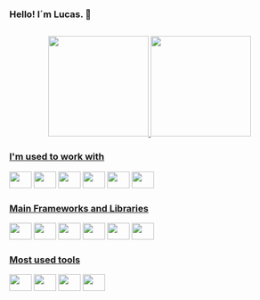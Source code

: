 ### Hello! I´m Lucas. 👋

##

<div align="center">
  <a href="https://github.com/LucasG-Nunes">
  <img height="180em" src="https://github-readme-stats.vercel.app/api?username=LucasG-Nunes&show_icons=true&theme=radical&include_all_commits=true&count_private=true"/>
  <img height="180em" src="https://github-readme-stats.vercel.app/api/top-langs/?username=LucasG-Nunes&layout=compact&langs_count=7&theme=radical"/>
</div>
 

  
### I'm used to work with
<div style="display: inline-block">
  <img height="30" width="40" src="https://cdn.jsdelivr.net/gh/devicons/devicon/icons/html5/html5-original.svg" />
  <img height="30" width="40" src="https://cdn.jsdelivr.net/gh/devicons/devicon/icons/css3/css3-original.svg" />
  <img height="30" width="40" src="https://cdn.jsdelivr.net/gh/devicons/devicon/icons/javascript/javascript-original.svg" />
  <img height="30" width="40" src="https://cdn.jsdelivr.net/gh/devicons/devicon/icons/typescript/typescript-original.svg" />
  <img height="30" width="40" src="https://cdn.jsdelivr.net/gh/devicons/devicon/icons/nodejs/nodejs-plain-wordmark.svg" />
    <img height="30" width="40" src="https://cdn-icons-png.flaticon.com/512/226/226777.png" />
</div>

### Main Frameworks and Libraries

<div style="display: inline-block">
  <img height="30" width="40" src="https://cdn.jsdelivr.net/gh/devicons/devicon/icons/react/react-original.svg" />
    <img height="30" width="40" src="https://avatars.githubusercontent.com/u/54212428?s=200&v=4" />
  <img height="30" width="40" src="https://cdn.jsdelivr.net/gh/devicons/devicon/icons/sass/sass-original.svg" />
  <img height="30" width="40" src="https://cdn.jsdelivr.net/gh/devicons/devicon/icons/bootstrap/bootstrap-plain.svg" />
  <img height="30" width="40" src="https://cdn.jsdelivr.net/gh/devicons/devicon/icons/jquery/jquery-original.svg" />
<img height="30" width="40" src="https://cdn.cdnlogo.com/logos/a/24/angular-icon.svg" />


</div>

### Most used tools

<div style="display: inline-block">
  <img height="30" width="40" src="https://cdn.jsdelivr.net/gh/devicons/devicon/icons/vscode/vscode-original.svg" />
  <img height="30" width="40" src="https://cdn.jsdelivr.net/gh/devicons/devicon/icons/git/git-original.svg" />
  <img height="30" width="40" src="https://i.imgur.com/DqK9hhA.png" />
  <img height="30" width="40" src="https://encrypted-tbn0.gstatic.com/images?q=tbn:ANd9GcTL1AcRZJ6zbh6cX_CJGY8643fgoDKYso69Gg&usqp=CAU" />
</div>
